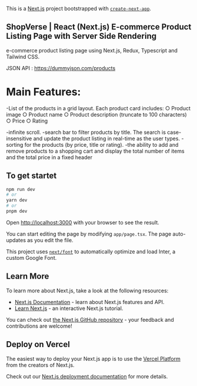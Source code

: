 This is a [Next.js](https://nextjs.org/) project bootstrapped with [`create-next-app`](https://github.com/vercel/next.js/tree/canary/packages/create-next-app).

## ShopVerse | React (Next.js) E-commerce Product Listing Page with Server Side Rendering

e-commerce product listing page using Next.js, Redux, Typescript
and Tailwind CSS.

JSON API : https://dummyjson.com/products

# Main Features:
-List of the products in a grid layout. Each
product card includes:
○ Product image
○ Product name
○ Product description (truncate to 100 characters)
○ Price 
○ Rating 

-infinite scroll.
-search bar to filter products by title. The search is case-insensitive and update
the product listing in real-time as the user types.
-sorting for the products (by price, title or rating).
-the ability to add and remove products to a shopping cart and display the total number of items and the
total price in a fixed header


## To get startet

```bash
npm run dev
# or
yarn dev
# or
pnpm dev
```

Open [http://localhost:3000](http://localhost:3000) with your browser to see the result.

You can start editing the page by modifying `app/page.tsx`. The page auto-updates as you edit the file.

This project uses [`next/font`](https://nextjs.org/docs/basic-features/font-optimization) to automatically optimize and load Inter, a custom Google Font.

## Learn More

To learn more about Next.js, take a look at the following resources:

- [Next.js Documentation](https://nextjs.org/docs) - learn about Next.js features and API.
- [Learn Next.js](https://nextjs.org/learn) - an interactive Next.js tutorial.

You can check out [the Next.js GitHub repository](https://github.com/vercel/next.js/) - your feedback and contributions are welcome!

## Deploy on Vercel

The easiest way to deploy your Next.js app is to use the [Vercel Platform](https://vercel.com/new?utm_medium=default-template&filter=next.js&utm_source=create-next-app&utm_campaign=create-next-app-readme) from the creators of Next.js.

Check out our [Next.js deployment documentation](https://nextjs.org/docs/deployment) for more details.
